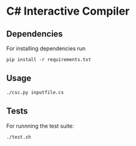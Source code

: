 # C# Interactive Compiler

## Dependencies
For installing dependencies run
```
pip install -r requirements.txt
```

## Usage

```
./csc.py inputfile.cs
```

## Tests

For runnning the test suite:
```
./test.sh
```